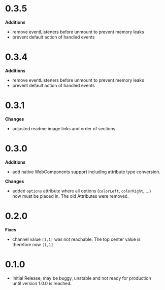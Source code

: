 # 0.3.5

**Additions**

- remove eventListeners before unmount to prevent memory leaks
- prevent default action of handled events

# 0.3.4

**Additions**

- remove eventListeners before unmount to prevent memory leaks
- prevent default action of handled events

# 0.3.1

**Changes**

- adjusted readme image links and order of sections

# 0.3.0

**Additions**

- add native WebComponents support including attribute type conversion.

**Changes**

- added `options` attribute where all options (`colorLeft`, `colorRight`, ...) now must be placed in. The old Attributes were removed.

# 0.2.0

**Fixes**

- channel value `[1,1]` was not reachable. The top center value is therefore now `[1,1]`

# 0.1.0

- Initial Release, may be buggy, unstable and not ready for production until version 1.0.0 is reached.
